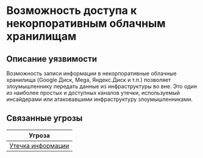 # Возможность доступа к некорпоративным облачным хранилищам

## Описание уязвимости
Возможность записи информации в некорпоративные облачные хранилища (Google Диск, Mega, Яндекс.Диск и т.п.) позволяет злоумышленнику передать данные из инфраструктуры во вне. Это один из наиболее простых и доступных каналов утечки, используемый инсайдерами или атаковавшими инфраструктуру злоумышленниками.


## Связанные угрозы
|Угроза|
|-|
|[Утечка информации](/vkr/threats/page11)|